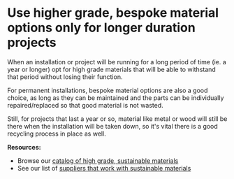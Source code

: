 # Use higher grade, bespoke material options only for longer duration projects

When an installation or project will be running for a long period of time (ie. a year or longer) opt for high grade materials that will be able to withstand that period without losing their function. 

For permanent installations, bespoke material options are also a good choice, as long as they can be maintained and the parts can be individually repaired/replaced so that good material is not wasted.

Still, for projects that last a year or so, material like metal or wood will still be there when the installation will be taken down, so it's vital there is a good recycling process in place as well. 

**Resources:** 

- Browse our [catalog of high grade, sustainable materials](https://docs.google.com/spreadsheets/d/1y1n43c8ALWM0b8hw8dMuYAjGDD8oQF6_qKOgou3GBa8/edit#gid=0)
- See our list of [suppliers that work with sustainable materials](https://docs.google.com/spreadsheets/d/14mH-Sfpn4N8o__6U8LNpr22qIgNmiE8mG2XmUL6Axow/edit#gid=0)
